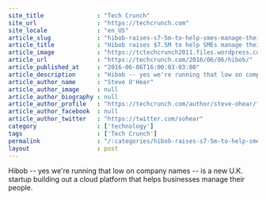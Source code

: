 ```yaml
---
site_title               : "Tech Crunch"
site_url                 : "https://techcrunch.com"
site_locale              : "en_US"
article_slug             : "hibob-raises-s7-5m-to-help-smes-manage-their-people-and-those-pesky-workplace-pensions"
article_title            : "Hibob raises $7.5M to help SMEs manage their people (and those pesky workplace pensions)"
article_image            : "https://tctechcrunch2011.files.wordpress.com/2016/06/hibob-sorting-hr.png?w=764&h=400&crop=1"
article_url              : "https://techcrunch.com/2016/06/06/hibob/"
article_published_at     : "2016-06-06T16:00:03-03:00"
article_description      : "Hibob -- yes we're running that low on company names -- is a new U.K. startup building out a cloud platform that helps businesses manage their people."
article_author_name      : "Steve O'Hear"
article_author_image     : null
article_author_biography : null
article_author_profile   : "https://techcrunch.com/author/steve-ohear/"
article_author_facebook  : null
article_author_twitter   : "https://twitter.com/sohear"
category                 : ['technology']
tags                     : ['Tech Crunch']
permalink                : "/:categories/hibob-raises-s7-5m-to-help-smes-manage-their-people-and-those-pesky-workplace-pensions/"
layout                   : post
---
```


Hibob -- yes we're running that low on company names -- is a new U.K. startup building out a cloud platform that helps businesses manage their people.
